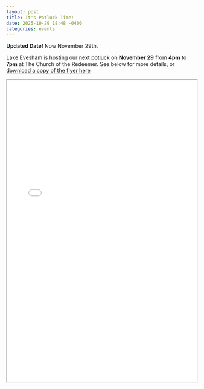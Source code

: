 ```yaml
---
layout: post
title: It's Potluck Time!
date: 2025-10-29 18:48 -0400
categories: events
---
```


**Updated Date!** Now November 29th.

Lake Evesham is hosting our next potluck on **November 29** from **4pm** to **7pm** at The Church of the Redeemer. See below for more details, or [download a copy of the flyer here](/assets/events/LECA_potluck_November_2025.pdf)


<iframe width="100%" height="800px" src="/assets/events/LECA_potluck_November_2025.pdf"></iframe>
